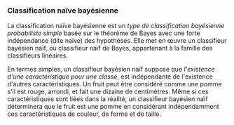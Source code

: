 ### Classification naïve bayésienne


La classification naïve bayésienne est un *type de classification bayésienne probabiliste simple* basée sur le théorème de Bayes avec une forte indépendance (dite naïve) des hypothèses. Elle met en œuvre un classifieur bayésien naïf, ou classifieur naïf de Bayes, appartenant à la famille des classifieurs linéaires.

En termes simples, un classifieur bayésien naïf suppose que *l'existence d'une caractéristique pour une classe*, est indépendante de l'existence d'autres caractéristiques. Un fruit peut être considéré comme une pomme s'il est rouge, arrondi, et fait une dizaine de centimètres. Même si ces caractéristiques sont liées dans la réalité, un classifieur bayésien naïf déterminera que le fruit est une pomme en considérant indépendamment ces caractéristiques de couleur, de forme et de taille.





